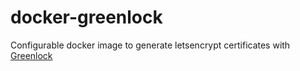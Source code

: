 # docker-greenlock

Configurable docker image to generate letsencrypt certificates with [Greenlock](https://git.coolaj86.com/coolaj86/greenlock.js)
